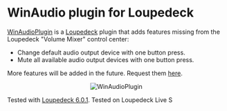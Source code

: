# WinAudio plugin for Loupedeck

[WinAudioPlugin](https://github.com/notadoctor99/winaudioplugin) is a [Loupedeck](https://loupedeck.com) plugin that adds features missing from the Loupedeck "Volume Mixer" control center:
* Change default audio output device with one button press.
* Mute all available audio output devices with one button press.

More features will be added in the future. Request them [here](https://github.com/notadoctor99/winaudioplugin/issues).

<p align="center">
    <img src="https://github.com/notadoctor99/winaudioplugin/raw/master/img/screenshot1.png?raw=true" alt="WinAudioPlugin"/>
</p>

Tested with [Loupedeck 6.0.1](https://loupedeck.com/downloads/).
Tested on Loupedeck Live S
